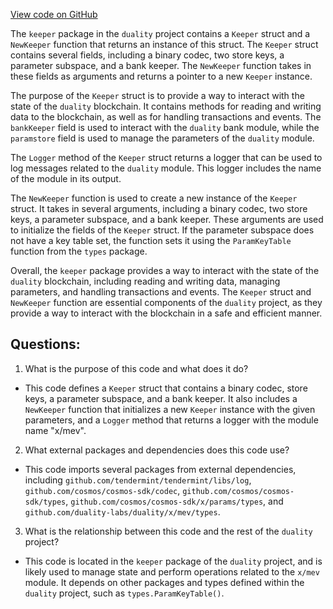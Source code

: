[View code on GitHub](https://github.com/duality-labs/duality/mev/keeper/keeper.go)

The `keeper` package in the `duality` project contains a `Keeper` struct and a `NewKeeper` function that returns an instance of this struct. The `Keeper` struct contains several fields, including a binary codec, two store keys, a parameter subspace, and a bank keeper. The `NewKeeper` function takes in these fields as arguments and returns a pointer to a new `Keeper` instance.

The purpose of the `Keeper` struct is to provide a way to interact with the state of the `duality` blockchain. It contains methods for reading and writing data to the blockchain, as well as for handling transactions and events. The `bankKeeper` field is used to interact with the `duality` bank module, while the `paramstore` field is used to manage the parameters of the `duality` module.

The `Logger` method of the `Keeper` struct returns a logger that can be used to log messages related to the `duality` module. This logger includes the name of the module in its output.

The `NewKeeper` function is used to create a new instance of the `Keeper` struct. It takes in several arguments, including a binary codec, two store keys, a parameter subspace, and a bank keeper. These arguments are used to initialize the fields of the `Keeper` struct. If the parameter subspace does not have a key table set, the function sets it using the `ParamKeyTable` function from the `types` package.

Overall, the `keeper` package provides a way to interact with the state of the `duality` blockchain, including reading and writing data, managing parameters, and handling transactions and events. The `Keeper` struct and `NewKeeper` function are essential components of the `duality` project, as they provide a way to interact with the blockchain in a safe and efficient manner.
## Questions: 
 1. What is the purpose of this code and what does it do?
- This code defines a `Keeper` struct that contains a binary codec, store keys, a parameter subspace, and a bank keeper. It also includes a `NewKeeper` function that initializes a new `Keeper` instance with the given parameters, and a `Logger` method that returns a logger with the module name "x/mev".

2. What external packages and dependencies does this code use?
- This code imports several packages from external dependencies, including `github.com/tendermint/tendermint/libs/log`, `github.com/cosmos/cosmos-sdk/codec`, `github.com/cosmos/cosmos-sdk/types`, `github.com/cosmos/cosmos-sdk/x/params/types`, and `github.com/duality-labs/duality/x/mev/types`.

3. What is the relationship between this code and the rest of the `duality` project?
- This code is located in the `keeper` package of the `duality` project, and is likely used to manage state and perform operations related to the `x/mev` module. It depends on other packages and types defined within the `duality` project, such as `types.ParamKeyTable()`.